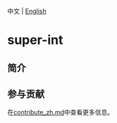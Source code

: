 中文 | [English](README.md)

# super-int

## 简介

## 参与贡献
在[contribute_zh.md](contribute_zh.md)中查看更多信息。
